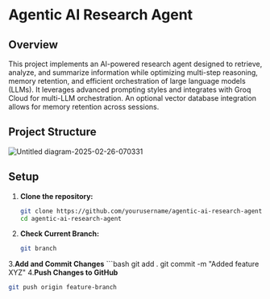 # Agentic AI Research Agent

## Overview

This project implements an AI-powered research agent designed to retrieve, analyze, and summarize information while optimizing multi-step reasoning, memory retention, and efficient orchestration of large language models (LLMs). It leverages advanced prompting styles and integrates with Groq Cloud for multi-LLM orchestration. An optional vector database integration allows for memory retention across sessions.

## Project Structure
![Untitled diagram-2025-02-26-070331](https://github.com/user-attachments/assets/bd2973f7-c889-4788-8d24-c37c2a3c1292)



## Setup

1. **Clone the repository:**

   ```bash
   git clone https://github.com/yourusername/agentic-ai-research-agent.git
   cd agentic-ai-research-agent
2. **Check Current Branch:**
    ```bash
    git branch
3.**Add and Commit Changes**
    ```bash
   git add .
   git commit -m "Added feature XYZ"
4.**Push Changes to GitHub**
   ```bash
   git push origin feature-branch




   
